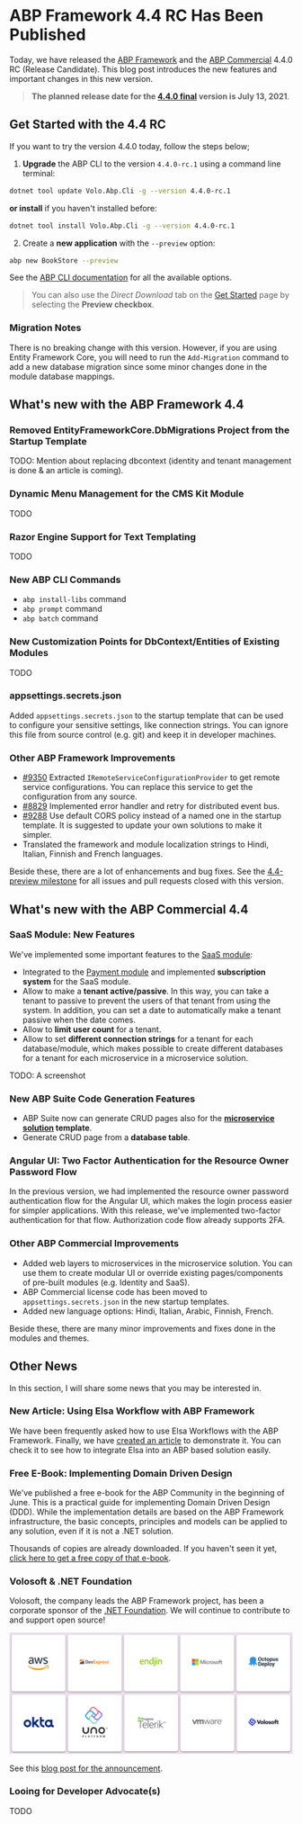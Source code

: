 # ABP Framework 4.4 RC Has Been Published

Today, we have released the [ABP Framework](https://abp.io/) and the [ABP Commercial](https://commercial.abp.io/) 4.4.0 RC (Release Candidate). This blog post introduces the new features and important changes in this new version.

> **The planned release date for the [4.4.0 final](https://github.com/abpframework/abp/milestone/53) version is July 13, 2021**.

## Get Started with the 4.4 RC

If you want to try the version 4.4.0 today, follow the steps below;

1) **Upgrade** the ABP CLI to the version `4.4.0-rc.1` using a command line terminal:

````bash
dotnet tool update Volo.Abp.Cli -g --version 4.4.0-rc.1
````

**or install** if you haven't installed before:

````bash
dotnet tool install Volo.Abp.Cli -g --version 4.4.0-rc.1
````

2) Create a **new application** with the `--preview` option:

````bash
abp new BookStore --preview
````

See the [ABP CLI documentation](https://docs.abp.io/en/abp/latest/CLI) for all the available options.

> You can also use the *Direct Download* tab on the [Get Started](https://abp.io/get-started) page by selecting the **Preview checkbox**.

### Migration Notes

There is no breaking change with this version. However, if you are using Entity Framework Core, you will need to run the `Add-Migration` command to add a new database migration since some minor changes done in the module database mappings.

## What's new with the ABP Framework 4.4

### Removed EntityFrameworkCore.DbMigrations Project from the Startup Template

TODO: Mention about replacing dbcontext (identity and tenant management is done & an article is coming).

### Dynamic Menu Management for the CMS Kit Module

TODO

### Razor Engine Support for Text Templating

TODO

### New ABP CLI Commands

* `abp install-libs` command
* `abp prompt` command
* `abp batch` command

### New Customization Points for DbContext/Entities of Existing Modules

TODO

### appsettings.secrets.json

Added `appsettings.secrets.json` to the startup template that can be used to configure your sensitive settings, like connection strings. You can ignore this file from source control (e.g. git) and keep it in developer machines.

### Other ABP Framework Improvements

* [#9350](https://github.com/abpframework/abp/pull/9350) Extracted `IRemoteServiceConfigurationProvider` to get remote service configurations. You can replace this service to get the configuration from any source.
* [#8829](https://github.com/abpframework/abp/pull/8829) Implemented error handler and retry for distributed event bus.
* [#9288](https://github.com/abpframework/abp/issues/9288) Use default CORS policy instead of a named one in the startup template. It is suggested to update your own solutions to make it simpler.
* Translated the framework and module localization strings to Hindi, Italian, Finnish and French languages.

Beside these, there are a lot of enhancements and bug fixes. See the [4.4-preview milestone](https://github.com/abpframework/abp/milestone/52?closed=1) for all issues and pull requests closed with this version.

## What's new with the ABP Commercial 4.4

### SaaS Module: New Features

We've implemented some important features to the [SaaS module](https://commercial.abp.io/modules/Volo.Saas):

* Integrated to the [Payment module](https://commercial.abp.io/modules/Volo.Payment) and implemented **subscription system** for the SaaS module.
* Allow to make a **tenant active/passive**. In this way, you can take a tenant to passive to prevent the users of that tenant from using the system. In addition, you can set a date to automatically make a tenant passive when the date comes.
* Allow to **limit user count** for a tenant.
* Allow to set **different connection strings** for a tenant for each database/module, which makes possible to create different databases for a tenant for each microservice in a microservice solution.

TODO: A screenshot

### New ABP Suite Code Generation Features

* ABP Suite now can generate CRUD pages also for the **[microservice solution](https://docs.abp.io/en/commercial/latest/startup-templates/microservice/index) template**.
* Generate CRUD page from a **database table**.

### Angular UI: Two Factor Authentication for the Resource Owner Password Flow

In the previous version, we had implemented the resource owner password authentication flow for the Angular UI, which makes the login process easier for simpler applications. With this release, we've implemented two-factor authentication for that flow. Authorization code flow already supports 2FA.

### Other ABP Commercial Improvements

* Added web layers to microservices in the microservice solution. You can use them to create modular UI or override existing pages/components of pre-built modules (e.g. Identity and SaaS).
* ABP Commercial license code has been moved to `appsettings.secrets.json` in the new startup templates.
* Added new language options: Hindi, Italian, Arabic, Finnish, French.

Beside these, there are many minor improvements and fixes done in the modules and themes.

## Other News

In this section, I will share some news that you may be interested in.

### New Article: Using Elsa Workflow with ABP Framework

We have been frequently asked how to use Elsa Workflows with the ABP Framework. Finally, we have [created an article](https://community.abp.io/articles/using-elsa-workflow-with-the-abp-framework-773siqi9) to demonstrate it. You can check it to see how to integrate Elsa into an ABP based solution easily.

### Free E-Book: Implementing Domain Driven Design

We've published a free e-book for the ABP Community in the beginning of June. This is a practical guide for implementing Domain Driven Design (DDD). While the implementation details are based on the ABP Framework infrastructure, the basic concepts, principles and models can be applied to any solution, even if it is not a .NET solution.

Thousands of copies are already downloaded. If you haven't seen it yet, [click here to get a free copy of that e-book](https://abp.io/books/implementing-domain-driven-design).

### Volosoft & .NET Foundation

Volosoft, the company leads the ABP Framework project, has been a corporate sponsor of the [.NET Foundation](https://dotnetfoundation.org/). We will continue to contribute to and support open source!

![dotnetfoundation-sponsor-volosoft](dotnetfoundation-sponsor-volosoft.png)

See this [blog post for the announcement](https://volosoft.com/blog/Volosoft-Announces-the-NET-Foundation-Sponsorship).

### Looing for Developer Advocate(s)

TODO



